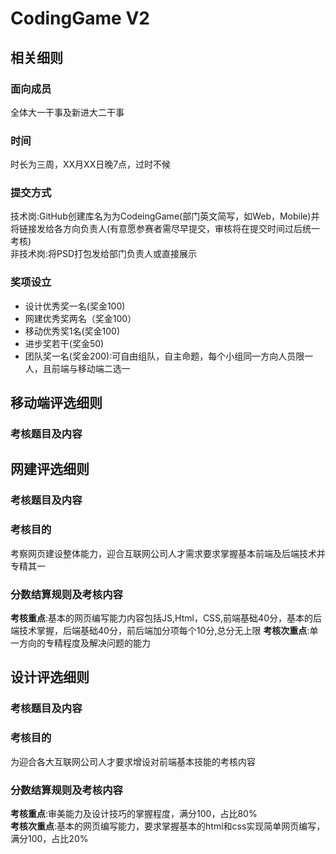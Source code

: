 # CodingGame V2
## 相关细则
### 面向成员
全体大一干事及新进大二干事   
### 时间
时长为三周，XX月XX日晚7点，过时不候
### 提交方式
技术岗:GitHub创建库名为为CodeingGame(部门英文简写，如Web，Mobile)并将链接发给各方向负责人(有意愿参赛者需尽早提交，审核将在提交时间过后统一考核)   
非技术岗:将PSD打包发给部门负责人或直接展示
### 奖项设立
* 设计优秀奖一名(奖金100)   
* 网建优秀奖两名（奖金100）   
* 移动优秀奖1名(奖金100)   
* 进步奖若干(奖金50)   
* 团队奖一名(奖金200):可自由组队，自主命题，每个小组同一方向人员限一人，且前端与移动端二选一   

## 移动端评选细则
### 考核题目及内容

## 网建评选细则
### 考核题目及内容
### 考核目的
考察网页建设整体能力，迎合互联网公司人才需求要求掌握基本前端及后端技术并专精其一
### 分数结算规则及考核内容
**考核重点**:基本的网页编写能力内容包括JS,Html，CSS,前端基础40分，基本的后端技术掌握，后端基础40分，前后端加分项每个10分,总分无上限
**考核次重点**:单一方向的专精程度及解决问题的能力
## 设计评选细则
### 考核题目及内容
### 考核目的
为迎合各大互联网公司人才要求增设对前端基本技能的考核内容
### 分数结算规则及考核内容
**考核重点**:审美能力及设计技巧的掌握程度，满分100，占比80%   
**考核次重点**:基本的网页编写能力，要求掌握基本的html和css实现简单网页编写，满分100，占比20%
